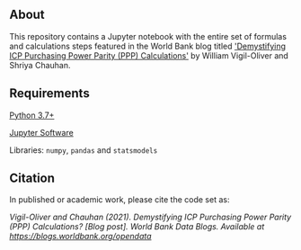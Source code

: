 ## About

This repository contains a Jupyter notebook with the entire set of formulas and calculations steps featured in the World Bank blog titled ['Demystifying ICP Purchasing Power Parity (PPP) Calculations']() by William Vigil-Oliver and Shriya Chauhan. 

## Requirements

[Python 3.7+](https://www.python.org/)

[Jupyter Software](https://jupyter.org/install)

Libraries: ``numpy``, ``pandas`` and ``statsmodels`` 

## Citation

In published or academic work, please cite the code set as:

*Vigil-Oliver and Chauhan (2021). Demystifying ICP Purchasing Power Parity (PPP) Calculations? [Blog post]. World Bank Data Blogs. Available at https://blogs.worldbank.org/opendata*
